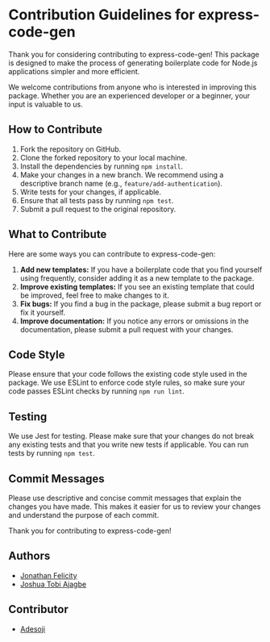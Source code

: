 # Contribution Guidelines for express-code-gen

Thank you for considering contributing to express-code-gen! This package is designed to make the process of generating boilerplate code for Node.js applications simpler and more efficient.

We welcome contributions from anyone who is interested in improving this package. Whether you are an experienced developer or a beginner, your input is valuable to us.

## How to Contribute

1. Fork the repository on GitHub.
2. Clone the forked repository to your local machine.
3. Install the dependencies by running `npm install`.
4. Make your changes in a new branch. We recommend using a descriptive branch name (e.g., `feature/add-authentication`).
5. Write tests for your changes, if applicable.
6. Ensure that all tests pass by running `npm test`.
7. Submit a pull request to the original repository.

## What to Contribute

Here are some ways you can contribute to express-code-gen:

1. **Add new templates:** If you have a boilerplate code that you find yourself using frequently, consider adding it as a new template to the package.
2. **Improve existing templates:** If you see an existing template that could be improved, feel free to make changes to it.
3. **Fix bugs:** If you find a bug in the package, please submit a bug report or fix it yourself.
4. **Improve documentation:** If you notice any errors or omissions in the documentation, please submit a pull request with your changes.

## Code Style

Please ensure that your code follows the existing code style used in the package. We use ESLint to enforce code style rules, so make sure your code passes ESLint checks by running `npm run lint`.

## Testing

We use Jest for testing. Please make sure that your changes do not break any existing tests and that you write new tests if applicable. You can run tests by running `npm test`.

## Commit Messages

Please use descriptive and concise commit messages that explain the changes you have made. This makes it easier for us to review your changes and understand the purpose of each commit.

Thank you for contributing to express-code-gen!

## Authors

- [Jonathan Felicity](https://github.com/jonathanfelicity)
- [Joshua Tobi Ajagbe](https://github.com/Joepolymath)


## Contributor

- [Adesoji](https://github.com/Adesoji1)